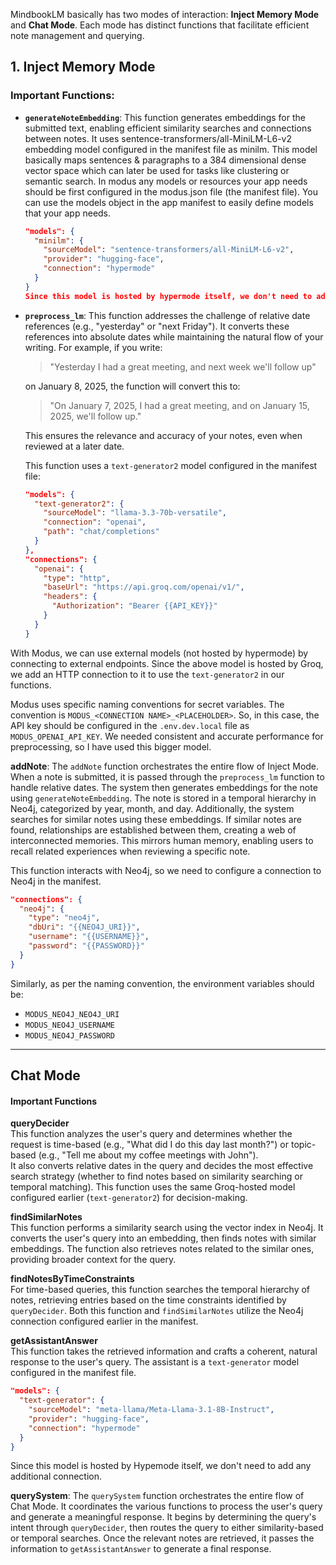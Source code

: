
MindbookLM basically has two modes of interaction: **Inject Memory Mode** and **Chat Mode**. Each mode has distinct functions that facilitate efficient note management and querying.

## 1. Inject Memory Mode

### Important Functions:

- **`generateNoteEmbedding`**: This function generates embeddings for the submitted text, enabling efficient similarity searches and connections between notes. It uses sentence-transformers/all-MiniLM-L6-v2 embedding model configured in the manifest file as minilm. This model basically maps sentences & paragraphs to a 384 dimensional dense vector space which can later be used for tasks like clustering or semantic search. In modus any models or resources your app needs should be first configured in the modus.json file (the manifest file). You can use the models object in the app manifest to easily define models that your app needs.

  ```json
  "models": {
    "minilm": {
      "sourceModel": "sentence-transformers/all-MiniLM-L6-v2",
      "provider": "hugging-face",
      "connection": "hypermode"
    }
  }
  Since this model is hosted by hypermode itself, we don't need to add any additional connection.  

- **`preprocess_lm`**: This function addresses the challenge of relative date references (e.g., "yesterday" or "next Friday"). It converts these references into absolute dates while maintaining the natural flow of your writing. For example, if you write:  

  > "Yesterday I had a great meeting, and next week we'll follow up"  

  on January 8, 2025, the function will convert this to:  

  > "On January 7, 2025, I had a great meeting, and on January 15, 2025, we'll follow up."  

  This ensures the relevance and accuracy of your notes, even when reviewed at a later date.  

  This function uses a `text-generator2` model configured in the manifest file:  

  ```json
  "models": {
    "text-generator2": {
      "sourceModel": "llama-3.3-70b-versatile",
      "connection": "openai",
      "path": "chat/completions"
    }
  },
  "connections": {
    "openai": {
      "type": "http",
      "baseUrl": "https://api.groq.com/openai/v1/",
      "headers": {
        "Authorization": "Bearer {{API_KEY}}"
      }
    }
  }

With Modus, we can use external models (not hosted by hypermode) by connecting to external endpoints. Since the above model is hosted by Groq, we add an HTTP connection to it to use the `text-generator2` in our functions.  

Modus uses specific naming conventions for secret variables. The convention is `MODUS_<CONNECTION NAME>_<PLACEHOLDER>`. So, in this case, the API key should be configured in the `.env.dev.local` file as `MODUS_OPENAI_API_KEY`. We needed consistent and accurate performance for preprocessing, so I have used this bigger model.  

**addNote**: The `addNote` function orchestrates the entire flow of Inject Mode. When a note is submitted, it is passed through the `preprocess_lm` function to handle relative dates. The system then generates embeddings for the note using `generateNoteEmbedding`. The note is stored in a temporal hierarchy in Neo4j, categorized by year, month, and day. Additionally, the system searches for similar notes using these embeddings. If similar notes are found, relationships are established between them, creating a web of interconnected memories. This mirrors human memory, enabling users to recall related experiences when reviewing a specific note.  

This function interacts with Neo4j, so we need to configure a connection to Neo4j in the manifest.  

```json
"connections": {
  "neo4j": {
    "type": "neo4j",
    "dbUri": "{{NEO4J_URI}}",
    "username": "{{USERNAME}}",
    "password": "{{PASSWORD}}"
  }
}
```

Similarly, as per the naming convention, the environment variables should be:  
- `MODUS_NEO4J_NEO4J_URI`  
- `MODUS_NEO4J_USERNAME`  
- `MODUS_NEO4J_PASSWORD`  

---

## Chat Mode  

#### **Important Functions**  

**queryDecider**  
This function analyzes the user's query and determines whether the request is time-based (e.g., "What did I do this day last month?") or topic-based (e.g., "Tell me about my coffee meetings with John").  
It also converts relative dates in the query and decides the most effective search strategy (whether to find notes based on similarity searching or temporal matching). This function uses the same Groq-hosted model configured earlier (`text-generator2`) for decision-making.  

**findSimilarNotes**  
This function performs a similarity search using the vector index in Neo4j. It converts the user's query into an embedding, then finds notes with similar embeddings. The function also retrieves notes related to the similar ones, providing broader context for the query.  

**findNotesByTimeConstraints**  
For time-based queries, this function searches the temporal hierarchy of notes, retrieving entries based on the time constraints identified by `queryDecider`. Both this function and `findSimilarNotes` utilize the Neo4j connection configured earlier in the manifest.  

**getAssistantAnswer**  
This function takes the retrieved information and crafts a coherent, natural response to the user's query. The assistant is a `text-generator` model configured in the manifest file.  

```json
"models": {
  "text-generator": {
    "sourceModel": "meta-llama/Meta-Llama-3.1-8B-Instruct",
    "provider": "hugging-face",
    "connection": "hypermode"
  }
}
```
Since this model is hosted by Hypemode itself, we don't need to add any additional connection.

**querySystem**: The `querySystem` function orchestrates the entire flow of Chat Mode. It coordinates the various functions to process the user's query and generate a meaningful response. It begins by determining the query's intent through `queryDecider`, then routes the query to either similarity-based or temporal searches. Once the relevant notes are retrieved, it passes the information to `getAssistantAnswer` to generate a final response.
